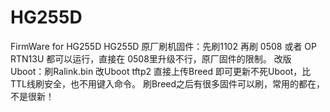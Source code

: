 # HG255D
FirmWare for HG255D
HG255D 原厂刷机固件：先刷1102 再刷 0508 或者 OP RTN13U 都可以运行，直接在 0508里升级不行，原厂固件的限制。
改版Uboot：刷Ralink.bin 改Uboot tftp2 直接上传Breed 即可更新不死Uboot，比TTL线刷安全，也不用键入命令。
刷Breed之后有很多固件可以刷，常用的都在，不是很新！
